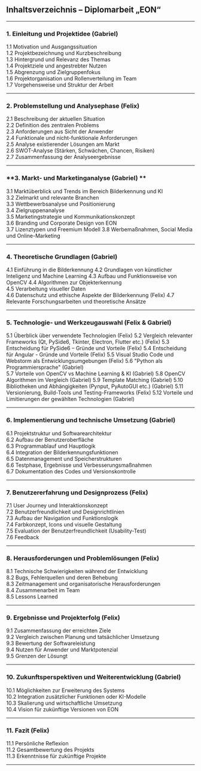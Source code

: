 ## **Inhaltsverzeichnis – Diplomarbeit „EON“**

---

### **1. Einleitung und Projektidee (Gabriel)**

1.1 Motivation und Ausgangssituation  
1.2 Projektbezeichnung und Kurzbeschreibung  
1.3 Hintergrund und Relevanz des Themas  
1.4 Projektziele und angestrebter Nutzen  
1.5 Abgrenzung und Zielgruppenfokus  
1.6 Projektorganisation und Rollenverteilung im Team  
1.7 Vorgehensweise und Struktur der Arbeit

---

### **2. Problemstellung und Analysephase (Felix)**

2.1 Beschreibung der aktuellen Situation  
2.2 Definition des zentralen Problems  
2.3 Anforderungen aus Sicht der Anwender  
2.4 Funktionale und nicht-funktionale Anforderungen  
2.5 Analyse existierender Lösungen am Markt  
2.6 SWOT-Analyse (Stärken, Schwächen, Chancen, Risiken)  
2.7 Zusammenfassung der Analyseergebnisse

---

### **3. Markt- und Marketinganalyse (Gabriel) **

3.1 Marktüberblick und Trends im Bereich Bilderkennung und KI  
3.2 Zielmarkt und relevante Branchen  
3.3 Wettbewerbsanalyse und Positionierung  
3.4 Zielgruppenanalyse  
3.5 Marketingstrategie und Kommunikationskonzept  
3.6 Branding und Corporate Design von EON  
3.7 Lizenztypen und Freemium Modell
3.8 Werbemaßnahmen, Social Media und Online-Marketing  

---

### **4. Theoretische Grundlagen (Gabriel)**

4.1 Einführung in die Bilderkennung
4.2 Grundlagen von künstlicher Inteligenz und Machine Learning 
4.3 Aufbau und Funktionsweise von OpenCV
4.4 Algorithmen zur Objekterkennung  
4.5 Verarbeitung visueller Daten  
4.6 Datenschutz und ethische Aspekte der Bilderkennung  (Felix)
4.7 Relevante Forschungsarbeiten und theoretische Ansätze

---

### **5. Technologie- und Werkzeugauswahl (Felix & Gabriel)**

5.1 Überblick über verwendete Technologien  (Felix)
5.2 Vergleich relevanter Frameworks (Qt, PySide6, Tkinter, Electron, Flutter etc.)  (Felix)
5.3 Entscheidung für PySide6 – Gründe und Vorteile (Felix)
5.4 Entscheidung für Angular - Gründe und Vorteile (Felix)
5.5 Visual Studio Code und Webstorm als Entwicklungsumgebungen (Felix)
5.6 "Python als Programmiersprache" (Gabriel)  
5.7 Vorteile von OpenCV vs Machine Learning & KI (Gabriel)
5.8 OpenCV Algorithmen im Vergleich (Gabriel)
5.9 Template Matching (Gabriel)
5.10 Bibliotheken und Abhängigkeiten (Pynput, PyAutoGUI etc.)  (Gabriel)
5.11 Versionierung, Build-Tools und Testing-Frameworks  (Felix)
5.12 Vorteile und Limitierungen der gewählten Technologien (Gabriel)

---

### **6. Implementierung und technische Umsetzung (Gabriel)**

6.1 Projektstruktur und Softwarearchitektur  
6.2 Aufbau der Benutzeroberfläche  
6.3 Programmablauf und Hauptlogik  
6.4 Integration der Bilderkennungsfunktionen  
6.5 Datenmanagement und Speicherstrukturen    
6.6 Testphase, Ergebnisse und Verbesserungsmaßnahmen  
6.7 Dokumentation des Codes und Versionskontrolle

---

### **7. Benutzererfahrung und Designprozess (Felix)**

7.1 User Journey und Interaktionskonzept  
7.2 Benutzerfreundlichkeit und Designrichtlinien  
7.3 Aufbau der Navigation und Funktionslogik  
7.4 Farbkonzept, Icons und visuelle Gestaltung  
7.5 Evaluation der Benutzerfreundlichkeit (Usability-Test)  
7.6 Feedback

---

### **8. Herausforderungen und Problemlösungen (Felix)**

8.1 Technische Schwierigkeiten während der Entwicklung  
8.2 Bugs, Fehlerquellen und deren Behebung  
8.3 Zeitmanagement und organisatorische Herausforderungen  
8.4 Zusammenarbeit im Team  
8.5 Lessons Learned

---

### **9. Ergebnisse und Projekterfolg (Felix)**

9.1 Zusammenfassung der erreichten Ziele  
9.2 Vergleich zwischen Planung und tatsächlicher Umsetzung  
9.3 Bewertung der Softwareleistung  
9.4 Nutzen für Anwender und Marktpotenzial  
9.5 Grenzen der Lösungt

---

### **10. Zukunftsperspektiven und Weiterentwicklung (Gabriel)**

10.1 Möglichkeiten zur Erweiterung des Systems  
10.2 Integration zusätzlicher Funktionen oder KI-Modelle  
10.3 Skalierung und wirtschaftliche Umsetzung  
10.4 Vision für zukünftige Versionen von EON

---

### **11. Fazit (Felix)**

11.1 Persönliche Reflexion  
11.2 Gesamtbewertung des Projekts  
11.3 Erkenntnisse für zukünftige Projekte

---
